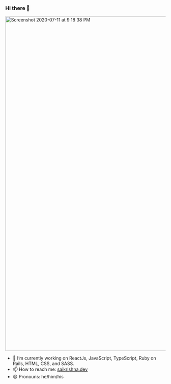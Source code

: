 ### Hi there 👋
<img width="1048" alt="Screenshot 2020-07-11 at 9 18 38 PM" src="https://user-images.githubusercontent.com/22497932/87228027-31809600-c3bc-11ea-9f08-1fac954f6738.png">

- 🔭 I’m currently working on ReactJs, JavaScript, TypeScript, Ruby on Rails, HTML, CSS, and SASS.
- 📫 How to reach me: [saikrishna.dev](https://saikrishna.dev/contact)
- 😄 Pronouns: he/him/his
